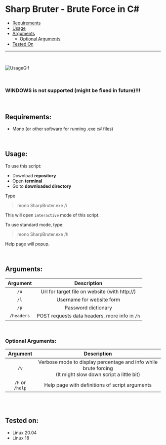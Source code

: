 # Sharp Bruter - Brute Force in C#

- [Requirements](##Requirements)
- [Usage](##Usage)
- [Arguments](##Arguments)
    * [Optional Arguments](###Optional%20Arguments)
- [Tested On](##Tested%20on)

---

<br/>

![UsageGif](https://i.ibb.co/PNxWKNq/output.gif)

<br/>

### WINDOWS is not supported (might be fixed in future)!!!

<br/>

## Requirements:

* Mono (or other software for running .exe c# files)

<br/>

## Usage:

To use this script:

* Download **repository**
* Open **terminal**
* Go to **downloaded directory**

Type

> mono SharpBruter.exe /i

This will open `interactive` mode of this script.

To use standard mode, type:

> mono SharpBruter.exe /h

Help page will popup.

<br/>

## Arguments:

Argument | Description
:---: | :---:
`/u` | Url for target file on website (with http://)
`/l` | Username for website form
`/p` | Password dictionary
`/headers` | POST requests data headers, more info in `/h`

<br/>

### Optional Arguments:

Argument | Description
:---: | :---:
`/v` | Verbose mode to display percentage and info while brute forcing<br/>(It might slow down script a little bit)
`/h` or `/help` | Help page with definitions of script arguments

<br/><br/>

## Tested on:

* Linux 20.04
* Linux 18
